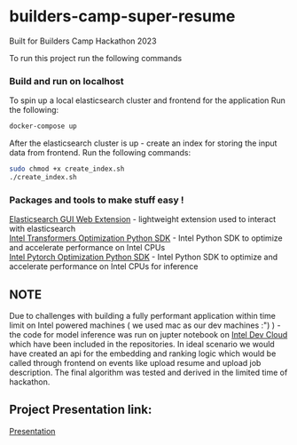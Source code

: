 # builders-camp-super-resume

Built for Builders Camp Hackathon 2023

To run this project run the following commands

### Build and run on localhost
To spin up a local elasticsearch cluster and frontend for the application
Run the following:
```bash
docker-compose up
```

After the elasticsearch cluster is up - create an index for storing the input data from frontend.
Run the following commands:
```bash
sudo chmod +x create_index.sh
./create_index.sh  
```

### Packages and tools to make stuff easy !
[Elasticsearch GUI Web Extension](https://chrome.google.com/webstore/detail/elasticvue/hkedbapjpblbodpgbajblpnlpenaebaa?hl=en) - lightweight extension used to interact with elasticsearch <br>
[Intel Transformers Optimization Python SDK](https://github.com/intel/intel-extension-for-transformers) - Intel Python SDK to optimize and accelerate performance on Intel CPUs <br>
[Intel Pytorch Optimization Python SDK](https://github.com/intel/intel-extension-for-pytorch) - Intel Python SDK to optimize and accelerate performance on Intel CPUs for inference<br>


## NOTE
Due to challenges with building a fully performant application within time limit on Intel powered machines ( we used mac as our dev machines :") ) - the code for model inference was run on jupter notebook on [Intel Dev Cloud](https://jupyter.oneapi.devcloud.intel.com/) which have been included in the repositories. In ideal scenario we would have created an api for the embedding and ranking logic which would be called through frontend on events like upload resume and upload job description. The final algorithm was tested and derived in the limited time of hackathon.

## Project Presentation link:
[Presentation](https://docs.google.com/presentation/d/1u6hiRiW8ikNjFJkNsNWLTQ6TlrmfJ2j2k2h3LWu5AwU/edit?usp=sharing)
